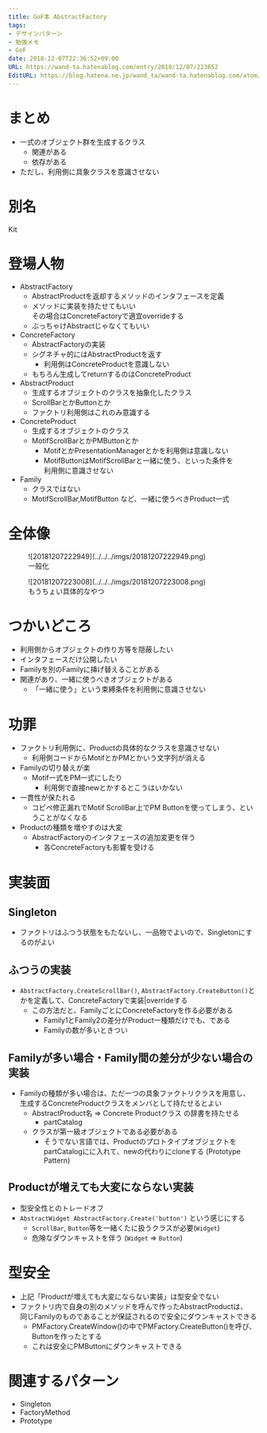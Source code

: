 ```yaml
---
title: GoF本 AbstractFactory
tags:
- デザインパターン
- 勉強メモ
- GoF
date: 2018-12-07T22:36:52+09:00
URL: https://wand-ta.hatenablog.com/entry/2018/12/07/223652
EditURL: https://blog.hatena.ne.jp/wand_ta/wand-ta.hatenablog.com/atom/entry/10257846132681766995
---
```




# まとめ

- 一式のオブジェクト群を生成するクラス
    - 関連がある
    - 依存がある
- ただし、利用側に具象クラスを意識させない


# 別名

Kit


# 登場人物

- AbstractFactory
    - AbstractProductを返却するメソッドのインタフェースを定義
    - メソッドに実装を持たせてもいい  
      その場合はConcreteFactoryで適宜overrideする
    - ぶっちゃけAbstractじゃなくてもいい
- ConcreteFactory
    - AbstractFactoryの実装
    - シグネチャ的にはAbstractProductを返す
        - 利用側はConcreteProductを意識しない
    - もちろん生成してreturnするのはConcreteProduct
- AbstractProduct
    - 生成するオブジェクトのクラスを抽象化したクラス
    - ScrollBarとかButtonとか
    - ファクトリ利用側はこれのみ意識する
- ConcreteProduct
    - 生成するオブジェクトのクラス
    - MotifScrollBarとかPMButtonとか
        - MotifとかPresentationManagerとかを利用側は意識しない
        - MotifButtonはMotifScrollBarと一緒に使う、といった条件を  
          利用側に意識させない
- Family
    - クラスではない
    - MotifScrollBar,MotifButton など、一緒に使うべきProduct一式

# 全体像

<figure class="figure-image figure-image-fotolife" title="一般化">![20181207222949](../../../imgs/20181207222949.png)<figcaption>一般化</figcaption></figure>

<figure class="figure-image figure-image-fotolife" title="もうちょい具体的なやつ">![20181207223008](../../../imgs/20181207223008.png)<figcaption>もうちょい具体的なやつ</figcaption></figure>


# つかいどころ


- 利用側からオブジェクトの作り方等を隠蔽したい
- インタフェースだけ公開したい
- Familyを別のFamilyに挿げ替えることがある
- 関連があり、一緒に使うべきオブジェクトがある
    - 「一緒に使う」という束縛条件を利用側に意識させない

    

# 功罪

- ファクトリ利用側に、Productの具体的なクラスを意識させない
    - 利用側コードからMotifとかPMとかいう文字列が消える
- Familyの切り替えが楽
    - Motif一式をPM一式にしたり
        - 利用側で直接newとかするとこうはいかない
- 一貫性が保たれる
    - コピペ修正漏れでMotif ScrollBar上でPM Buttonを使ってしまう、ということがなくなる
- Productの種類を増やすのは大変
    - AbstractFactoryのインタフェースの追加変更を伴う
        - 各ConcreteFactoryも影響を受ける
        
        
# 実装面

## Singleton

- ファクトリはふつう状態をもたないし、一品物でよいので、Singletonにするのがよい

## ふつうの実装

- `AbstractFactory.CreateScrollBar()`, `AbstractFactory.CreateButton()`とかを定義して、ConcreteFactoryで実装|overrideする
    - この方法だと、FamilyごとにConcreteFactoryを作る必要がある
        - Family1とFamily2の差分がProduct一種類だけでも、である
        - Familyの数が多いときつい
          
## Familyが多い場合・Family間の差分が少ない場合の実装

- Familyの種類が多い場合は、ただ一つの具象ファクトリクラスを用意し、  
  生成するConcreteProductクラスをメンバとして持たせるとよい
    - AbstractProduct名 =&gt; Concrete Productクラス の辞書を持たせる
        - partCatalog
    - クラスが第一級オブジェクトである必要がある
        - そうでない言語では、Productのプロトタイプオブジェクトを  
          partCatalogにに入れて、newの代わりにcloneする (Prototype Pattern)
          
## Productが増えても大変にならない実装

- 型安全性とのトレードオフ
- `AbstractWidget AbstractFactory.Create('button')` という感じにする
    - `ScrollBar`, `Button`等を一緒くたに扱うクラスが必要(`Widget`)
    - 危険なダウンキャストを伴う (`Widget` =&gt; `Button`)
    
    
# 型安全

- 上記「Productが増えても大変にならない実装」は型安全でない
- ファクトリ内で自身の別のメソッドを呼んで作ったAbstractProductは、  
  同じFamilyのものであることが保証されるので安全にダウンキャストできる
    - PMFactory.CreateWindow()の中でPMFactory.CreateButton()を呼び、Buttonを作ったとする
    - これは安全にPMButtonにダウンキャストできる
      


# 関連するパターン

- Singleton
- FactoryMethod
- Prototype

    
